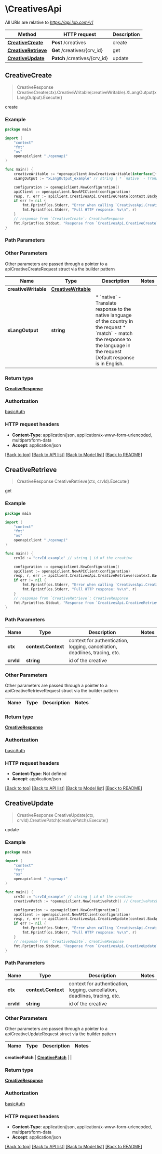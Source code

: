 # \CreativesApi

All URIs are relative to *https://api.lob.com/v1*

Method | HTTP request | Description
------------- | ------------- | -------------
[**CreativeCreate**](CreativesApi.md#CreativeCreate) | **Post** /creatives | create
[**CreativeRetrieve**](CreativesApi.md#CreativeRetrieve) | **Get** /creatives/{crv_id} | get
[**CreativeUpdate**](CreativesApi.md#CreativeUpdate) | **Patch** /creatives/{crv_id} | update



## CreativeCreate

> CreativeResponse CreativeCreate(ctx).CreativeWritable(creativeWritable).XLangOutput(xLangOutput).Execute()

create



### Example

```go
package main

import (
    "context"
    "fmt"
    "os"
    openapiclient "./openapi"
)

func main() {
    creativeWritable := *openapiclient.NewCreativeWritable(interface{}(123), "ResourceType_example", "CampaignId_example") // CreativeWritable | 
    xLangOutput := "xLangOutput_example" // string | * `native` - Translate response to the native language of the country in the request * `match` - match the response to the language in the request  Default response is in English.  (optional)

    configuration := openapiclient.NewConfiguration()
    apiClient := openapiclient.NewAPIClient(configuration)
    resp, r, err := apiClient.CreativesApi.CreativeCreate(context.Background()).CreativeWritable(creativeWritable).XLangOutput(xLangOutput).Execute()
    if err != nil {
        fmt.Fprintf(os.Stderr, "Error when calling `CreativesApi.CreativeCreate``: %v\n", err)
        fmt.Fprintf(os.Stderr, "Full HTTP response: %v\n", r)
    }
    // response from `CreativeCreate`: CreativeResponse
    fmt.Fprintf(os.Stdout, "Response from `CreativesApi.CreativeCreate`: %v\n", resp)
}
```

### Path Parameters



### Other Parameters

Other parameters are passed through a pointer to a apiCreativeCreateRequest struct via the builder pattern


Name | Type | Description  | Notes
------------- | ------------- | ------------- | -------------
 **creativeWritable** | [**CreativeWritable**](CreativeWritable.md) |  | 
 **xLangOutput** | **string** | * &#x60;native&#x60; - Translate response to the native language of the country in the request * &#x60;match&#x60; - match the response to the language in the request  Default response is in English.  | 

### Return type

[**CreativeResponse**](CreativeResponse.md)

### Authorization

[basicAuth](../README.md#basicAuth)

### HTTP request headers

- **Content-Type**: application/json, application/x-www-form-urlencoded, multipart/form-data
- **Accept**: application/json

[[Back to top]](#) [[Back to API list]](../README.md#documentation-for-api-endpoints)
[[Back to Model list]](../README.md#documentation-for-models)
[[Back to README]](../README.md)


## CreativeRetrieve

> CreativeResponse CreativeRetrieve(ctx, crvId).Execute()

get



### Example

```go
package main

import (
    "context"
    "fmt"
    "os"
    openapiclient "./openapi"
)

func main() {
    crvId := "crvId_example" // string | id of the creative

    configuration := openapiclient.NewConfiguration()
    apiClient := openapiclient.NewAPIClient(configuration)
    resp, r, err := apiClient.CreativesApi.CreativeRetrieve(context.Background(), crvId).Execute()
    if err != nil {
        fmt.Fprintf(os.Stderr, "Error when calling `CreativesApi.CreativeRetrieve``: %v\n", err)
        fmt.Fprintf(os.Stderr, "Full HTTP response: %v\n", r)
    }
    // response from `CreativeRetrieve`: CreativeResponse
    fmt.Fprintf(os.Stdout, "Response from `CreativesApi.CreativeRetrieve`: %v\n", resp)
}
```

### Path Parameters


Name | Type | Description  | Notes
------------- | ------------- | ------------- | -------------
**ctx** | **context.Context** | context for authentication, logging, cancellation, deadlines, tracing, etc.
**crvId** | **string** | id of the creative | 

### Other Parameters

Other parameters are passed through a pointer to a apiCreativeRetrieveRequest struct via the builder pattern


Name | Type | Description  | Notes
------------- | ------------- | ------------- | -------------


### Return type

[**CreativeResponse**](CreativeResponse.md)

### Authorization

[basicAuth](../README.md#basicAuth)

### HTTP request headers

- **Content-Type**: Not defined
- **Accept**: application/json

[[Back to top]](#) [[Back to API list]](../README.md#documentation-for-api-endpoints)
[[Back to Model list]](../README.md#documentation-for-models)
[[Back to README]](../README.md)


## CreativeUpdate

> CreativeResponse CreativeUpdate(ctx, crvId).CreativePatch(creativePatch).Execute()

update



### Example

```go
package main

import (
    "context"
    "fmt"
    "os"
    openapiclient "./openapi"
)

func main() {
    crvId := "crvId_example" // string | id of the creative
    creativePatch := *openapiclient.NewCreativePatch() // CreativePatch | 

    configuration := openapiclient.NewConfiguration()
    apiClient := openapiclient.NewAPIClient(configuration)
    resp, r, err := apiClient.CreativesApi.CreativeUpdate(context.Background(), crvId).CreativePatch(creativePatch).Execute()
    if err != nil {
        fmt.Fprintf(os.Stderr, "Error when calling `CreativesApi.CreativeUpdate``: %v\n", err)
        fmt.Fprintf(os.Stderr, "Full HTTP response: %v\n", r)
    }
    // response from `CreativeUpdate`: CreativeResponse
    fmt.Fprintf(os.Stdout, "Response from `CreativesApi.CreativeUpdate`: %v\n", resp)
}
```

### Path Parameters


Name | Type | Description  | Notes
------------- | ------------- | ------------- | -------------
**ctx** | **context.Context** | context for authentication, logging, cancellation, deadlines, tracing, etc.
**crvId** | **string** | id of the creative | 

### Other Parameters

Other parameters are passed through a pointer to a apiCreativeUpdateRequest struct via the builder pattern


Name | Type | Description  | Notes
------------- | ------------- | ------------- | -------------

 **creativePatch** | [**CreativePatch**](CreativePatch.md) |  | 

### Return type

[**CreativeResponse**](CreativeResponse.md)

### Authorization

[basicAuth](../README.md#basicAuth)

### HTTP request headers

- **Content-Type**: application/json, application/x-www-form-urlencoded, multipart/form-data
- **Accept**: application/json

[[Back to top]](#) [[Back to API list]](../README.md#documentation-for-api-endpoints)
[[Back to Model list]](../README.md#documentation-for-models)
[[Back to README]](../README.md)

